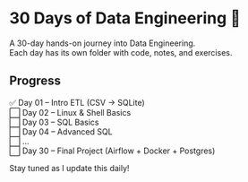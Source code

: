 # 30 Days of Data Engineering 🚀

A 30-day hands-on journey into Data Engineering.  
Each day has its own folder with code, notes, and exercises.  

## Progress
✅ Day 01 – Intro ETL (CSV → SQLite)  
⬜ Day 02 – Linux & Shell Basics  
⬜ Day 03 – SQL Basics  
⬜ Day 04 – Advanced SQL  
⬜ ...  
⬜ Day 30 – Final Project (Airflow + Docker + Postgres)  

Stay tuned as I update this daily!

